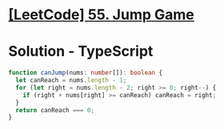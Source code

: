 # [[LeetCode] 55. Jump Game](https://leetcode.com/problems/jump-game/description)

# Solution - TypeScript

```typescript
function canJump(nums: number[]): boolean {
  let canReach = nums.length - 1;
  for (let right = nums.length - 2; right >= 0; right--) {
    if (right + nums[right] >= canReach) canReach = right;
  }
  return canReach === 0;
}
```
